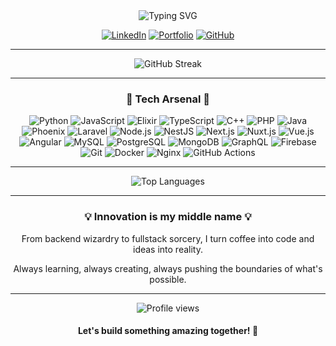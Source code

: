 <div align="center">
  <img src="https://readme-typing-svg.herokuapp.com?font=Fira+Code&size=30&duration=3000&pause=1000&color=00FF00&center=true&vCenter=true&width=435&lines=Hello%2C+World!;I'm+Messaoud+Hamdi;Software+Engineer;Innovation+Enthusiast" alt="Typing SVG" />
</div>
<div align="center">

[![LinkedIn](https://img.shields.io/badge/Connect-0A66C2?style=for-the-badge&logo=linkedin&logoColor=white)](https://www.linkedin.com/in/messaoud-hamdi/)
[![Portfolio](https://img.shields.io/badge/Portfolio-000000?style=for-the-badge&logo=About.me&logoColor=white)](https://messaoudhamdi.vercel.app)
[![GitHub](https://img.shields.io/badge/Follow-100000?style=for-the-badge&logo=github&logoColor=white)](https://github.com/hmdmsd)
</div>

---

<div align="center">
  <img src="https://github-readme-streak-stats.herokuapp.com/?user=hmdmsd&theme=highcontrast&hide_border=true" alt="GitHub Streak" />
</div>

---

<h3 align="center">🚀 Tech Arsenal 🚀</h3>
<div align="center">

![Python](https://img.shields.io/badge/-Python-3776AB?style=for-the-badge&logo=python&logoColor=white)
![JavaScript](https://img.shields.io/badge/-JavaScript-F7DF1E?style=for-the-badge&logo=javascript&logoColor=black)
![Elixir](https://img.shields.io/badge/-Elixir-4B275F?style=for-the-badge&logo=elixir&logoColor=white)
![TypeScript](https://img.shields.io/badge/-TypeScript-007ACC?style=for-the-badge&logo=typescript&logoColor=white)
![C++](https://img.shields.io/badge/-C++-00599C?style=for-the-badge&logo=c%2B%2B&logoColor=white)
![PHP](https://img.shields.io/badge/-PHP-777BB4?style=for-the-badge&logo=php&logoColor=white)
![Java](https://img.shields.io/badge/-Java-007396?style=for-the-badge&logo=java&logoColor=white)
![Phoenix](https://img.shields.io/badge/-Phoenix-FD4F00?style=for-the-badge&logo=phoenix&logoColor=white)
![Laravel](https://img.shields.io/badge/-Laravel-FF2D20?style=for-the-badge&logo=laravel&logoColor=white)
![Node.js](https://img.shields.io/badge/-Node.js-339933?style=for-the-badge&logo=node.js&logoColor=white)
![NestJS](https://img.shields.io/badge/-NestJS-E0234E?style=for-the-badge&logo=nestjs&logoColor=white)
![Next.js](https://img.shields.io/badge/-Next.js-000000?style=for-the-badge&logo=next.js&logoColor=white)
![Nuxt.js](https://img.shields.io/badge/-Nuxt.js-00C58E?style=for-the-badge&logo=nuxt.js&logoColor=white)
![Vue.js](https://img.shields.io/badge/-Vue.js-4FC08D?style=for-the-badge&logo=vue.js&logoColor=white)
![Angular](https://img.shields.io/badge/-Angular-DD0031?style=for-the-badge&logo=angular&logoColor=white)
![MySQL](https://img.shields.io/badge/-MySQL-4479A1?style=for-the-badge&logo=mysql&logoColor=white)
![PostgreSQL](https://img.shields.io/badge/-PostgreSQL-336791?style=for-the-badge&logo=postgresql&logoColor=white)
![MongoDB](https://img.shields.io/badge/-MongoDB-47A248?style=for-the-badge&logo=mongodb&logoColor=white)
![GraphQL](https://img.shields.io/badge/-GraphQL-E10098?style=for-the-badge&logo=graphql&logoColor=white)
![Firebase](https://img.shields.io/badge/-Firebase-FFCA28?style=for-the-badge&logo=firebase&logoColor=black)
![Git](https://img.shields.io/badge/-Git-F05032?style=for-the-badge&logo=git&logoColor=white)
![Docker](https://img.shields.io/badge/-Docker-2496ED?style=for-the-badge&logo=docker&logoColor=white)
![Nginx](https://img.shields.io/badge/-Nginx-009639?style=for-the-badge&logo=nginx&logoColor=white)
![GitHub Actions](https://img.shields.io/badge/-GitHub%20Actions-2088FF?style=for-the-badge&logo=github-actions&logoColor=white)
</div>

---

<div align="center">
  <img src="https://github-readme-stats.vercel.app/api/top-langs/?username=hmdmsd&layout=compact&theme=vision-friendly-dark" alt="Top Languages" />
</div>

---

<div align="center">
  <h3>💡 Innovation is my middle name 💡</h3>
  <p>From backend wizardry to fullstack sorcery, I turn coffee into code and ideas into reality.</p>
  <p>Always learning, always creating, always pushing the boundaries of what's possible.</p>
</div>

---

<div align="center">
  <img src="https://komarev.com/ghpvc/?username=hmdmsd&color=brightgreen" alt="Profile views" />
  <h4>Let's build something amazing together! 🚀</h4>
</div>
